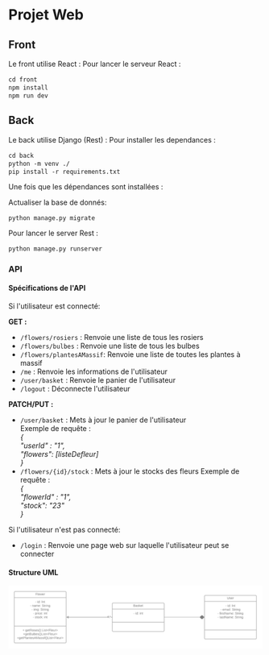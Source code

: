 # Projet Web

## Front  
Le front utilise React : 
Pour lancer le serveur React : 
```
cd front
npm install 
npm run dev
```


## Back
Le back utilise Django (Rest) :
Pour installer les dependances :
```
cd back
python -m venv ./     
pip install -r requirements.txt
```

Une fois que les dépendances sont installées :

Actualiser la base de donnés:
```
python manage.py migrate
```

Pour lancer le server Rest :
```
python manage.py runserver
```

### API
#### Spécifications de l'API


Si l'utilisateur est connecté:  

**GET :**  
- `/flowers/rosiers` : Renvoie une liste de tous les rosiers
- `/flowers/bulbes` : Renvoie une liste de tous les bulbes
- `/flowers/plantesAMassif`: Renvoie une liste de toutes les plantes à massif
- `/me` : Renvoie les informations de l'utilisateur
- `/user/basket` : Renvoie le panier de l'utilisateur
- `/logout` : Déconnecte l'utilisateur

**PATCH/PUT :**  
- `/user/basket` : Mets à jour le panier de l'utilisateur  
    Exemple de requête :   
    _{  
        "userId" : "1",  
        "flowers": [listeDefleur]  
      }_
- `/flowers/{id}/stock` : Mets à jour le stocks des fleurs
  Exemple de requête :   
  _{  
  "flowerId" : "1",  
  "stock": "23"  
  }_

Si l'utilisateur n'est pas connecté:  

- `/login` : Renvoie une page web sur laquelle l'utilisateur peut se connecter  

#### Structure UML

![UML](./git_docs/uml.png)